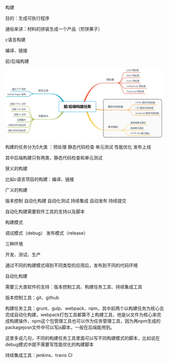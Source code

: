 构建

目的：生成可执行程序

通俗来讲：材料的拼装生成一个产品（煎饼果子）



c语言构建

编译、链接



前/后端构建

<div><img src="自动化构建.assets/Snipaste_2023-03-02_14-34-50.png" width="500"/></div>

构建的任务分为5大类 ：预处理 静态代码检查 单元测试 性能优化 发布上线

其中后端构建只有两类，静态代码检查和单元测试



狭义的构建

比如c语言项目的构建：编译、链接



广义的构建

版本控制 自动化构建 自动化测试 持续集成  自动发布 持续提交

自动化构建需要软件工具的支持以及脚本



构建模式

调试模式（debug） 发布模式（release）



三种环境

开发、测试、生产

通过不同的构建模式得到不同类型的应用后，发布到不同的代码环境



自动化构建

需要三大类软件的支持：版本控制工具、构建任务工具、持续集成工具

版本控制工具：git、github

构建任务工具：grunt、gulp、webpack、npm，其中前两个以构建任务为核心去完成自动化构建，webpack打包工具都算不上构建工具，他是以文件为核心来完成构建操作，npm这个包管理工具也可以作为任务管理工具，因为再npm生成的packagejosn文件中可以写js脚本，一般在后端能用到。

这里多说几句，不同的构建任务工具里面可以写不同构建模式的脚本，比如说在debug模式中就不需要写性能优化的构建脚本

持续集成工具：jenkins、travis CI
